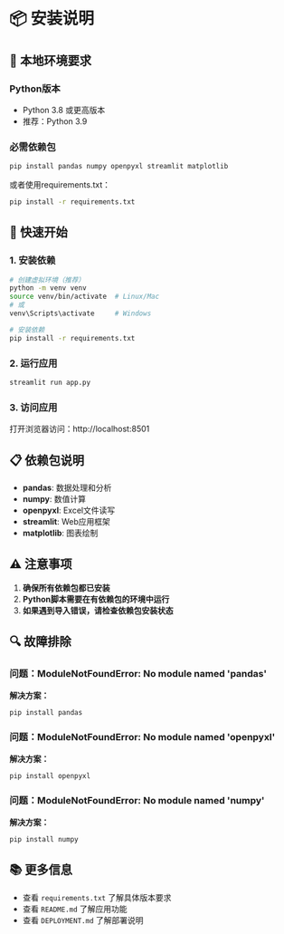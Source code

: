 # 📦 安装说明

## 🔧 本地环境要求

### Python版本
- Python 3.8 或更高版本
- 推荐：Python 3.9

### 必需依赖包

```bash
pip install pandas numpy openpyxl streamlit matplotlib
```

或者使用requirements.txt：

```bash
pip install -r requirements.txt
```

## 🚀 快速开始

### 1. 安装依赖
```bash
# 创建虚拟环境（推荐）
python -m venv venv
source venv/bin/activate  # Linux/Mac
# 或
venv\Scripts\activate     # Windows

# 安装依赖
pip install -r requirements.txt
```

### 2. 运行应用
```bash
streamlit run app.py
```

### 3. 访问应用
打开浏览器访问：http://localhost:8501

## 📋 依赖包说明

- **pandas**: 数据处理和分析
- **numpy**: 数值计算
- **openpyxl**: Excel文件读写
- **streamlit**: Web应用框架
- **matplotlib**: 图表绘制

## ⚠️ 注意事项

1. **确保所有依赖包都已安装**
2. **Python脚本需要在有依赖包的环境中运行**
3. **如果遇到导入错误，请检查依赖包安装状态**

## 🔍 故障排除

### 问题：ModuleNotFoundError: No module named 'pandas'

**解决方案：**
```bash
pip install pandas
```

### 问题：ModuleNotFoundError: No module named 'openpyxl'

**解决方案：**
```bash
pip install openpyxl
```

### 问题：ModuleNotFoundError: No module named 'numpy'

**解决方案：**
```bash
pip install numpy
```

## 📚 更多信息

- 查看 `requirements.txt` 了解具体版本要求
- 查看 `README.md` 了解应用功能
- 查看 `DEPLOYMENT.md` 了解部署说明
